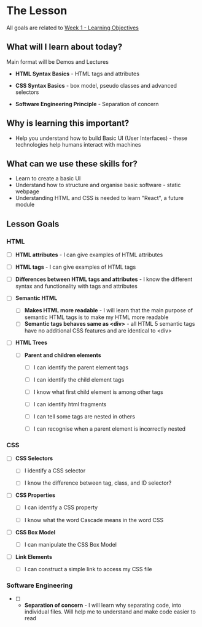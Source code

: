 # The Lesson

All goals are related to [Week 1 - Learning Objectives](https://github.com/CodeYourFuture/syllabus/blob/master/html-css/week-1/learning-objectives.md)

## What will I learn about today?

Main format will be Demos and Lectures

- **HTML Syntax Basics** - HTML tags and attributes

- **CSS Syntax Basics** - box model, pseudo classes and advanced selectors

- **Software Engineering Principle** - Separation of concern

## Why is learning this important?

- Help you understand how to build Basic UI (User Interfaces) - these technologies help humans interact with machines

## What can we use these skills for?

- Learn to create a basic UI
- Understand how to structure and organise basic software - static webpage
- Understanding HTML and CSS is needed to learn "React", a future module

## Lesson Goals

### HTML

- [ ] **HTML attributes** - I can give examples of HTML attributes

- [ ] **HTML tags** - I can give examples of HTML tags

- [ ] **Differences between HTML tags and attributes** - I know the different syntax and functionality with tags and attributes

- [ ] **Semantic HTML**
  - [ ] **Makes HTML more readable** - I will learn that the main purpose of semantic HTML tags is to make my HTML more readable
  - [ ] **Semantic tags behaves same as &#60;div&#62;** - all HTML 5 semantic tags have no additional CSS features and are identical to &#60;div&#62;

- [ ] **HTML Trees**

  - [ ] **Parent and children elements**

    - [ ] I can identify the parent element tags

    - [ ] I can identify the child element tags

    - [ ] I know what first child element is among other tags

    - [ ] I can identify html fragments

    - [ ] I can tell some tags are nested in others

    - [ ] I can recognise when a parent element is incorrectly nested



### CSS
- [ ] **CSS Selectors**

  - [ ] I identify a CSS selector

  - [ ] I know the difference between tag, class, and ID selector?

- [ ] **CSS Properties**

  - [ ] I can identify a CSS property

  - [ ] I know what the word Cascade means in the word CSS 

- [ ] **CSS Box Model**

  - [ ] I can manipulate the CSS Box Model

- [ ] **Link Elements**

  - [ ] I can construct a simple link to access my CSS file

### Software Engineering

- [ ] - **Separation of concern** - I will learn why separating code, into individual files. Will help me to understand and make code easier to read
